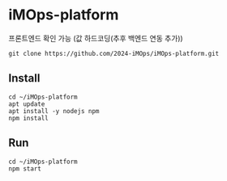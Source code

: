 # iMOps-platform
프론트엔드 확인 가능 (값 하드코딩(추후 백엔드 연동 추가))
```
git clone https://github.com/2024-iMOps/iMOps-platform.git
```

## Install
```
cd ~/iMOps-platform
apt update
apt install -y nodejs npm
npm install
```

## Run
```
cd ~/iMOps-platform
npm start
```
